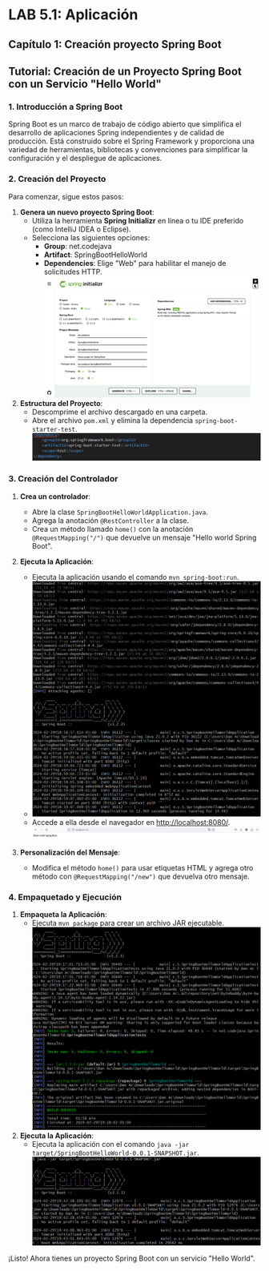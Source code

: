 # LAB 5.1: Aplicación 

## Capítulo 1: Creación proyecto Spring Boot

## Tutorial: Creación de un Proyecto Spring Boot con un Servicio "Hello World"

### 1. Introducción a Spring Boot
Spring Boot es un marco de trabajo de código abierto que simplifica el desarrollo de aplicaciones Spring independientes y de calidad de producción. Está construido sobre el Spring Framework y proporciona una variedad de herramientas, bibliotecas y convenciones para simplificar la configuración y el despliegue de aplicaciones.

### 2. Creación del Proyecto
Para comenzar, sigue estos pasos:

1. **Genera un nuevo proyecto Spring Boot**:
   - Utiliza la herramienta **Spring Initializr** en línea o tu IDE preferido (como IntelliJ IDEA o Eclipse).
   - Selecciona las siguientes opciones:
     - **Group**: net.codejava
     - **Artifact**: SpringBootHelloWorld
     - **Dependencies**: Elige "Web" para habilitar el manejo de solicitudes HTTP.
![](https://github.com/AlejoCNYT/cvds-LAB-5.1/blob/main/img/Captura%20de%20pantalla%202024-02-29%20172654.png)
2. **Estructura del Proyecto**:
   - Descomprime el archivo descargado en una carpeta.
   - Abre el archivo `pom.xml` y elimina la dependencia `spring-boot-starter-test`.
![](https://github.com/AlejoCNYT/cvds-LAB-5.1/blob/main/img/Captura%20de%20pantalla%202024-02-29%20181206.png)
### 3. Creación del Controlador
1. **Crea un controlador**:
   - Abre la clase `SpringBootHelloWorldApplication.java`.
   - Agrega la anotación `@RestController` a la clase.
   - Crea un método llamado `home()` con la anotación `@RequestMapping("/")` que devuelve un mensaje "Hello world Spring Boot".

2. **Ejecuta la Aplicación**:
   - Ejecuta la aplicación usando el comando `mvn spring-boot:run`.
   - ![](https://github.com/AlejoCNYT/cvds-LAB-5.1/blob/main/img/Captura%20de%20pantalla%202024-02-29%20190218.png)
   - Accede a ella desde el navegador en [http://localhost:8080/](http://localhost:8080/).
     ![](https://github.com/AlejoCNYT/cvds-LAB-5.1/blob/main/img/Captura%20de%20pantalla%202024-02-29%20190327.png)
3. **Personalización del Mensaje**:
   - Modifica el método `home()` para usar etiquetas HTML y agrega otro método con `@RequestMapping("/new")` que devuelva otro mensaje.

### 4. Empaquetado y Ejecución
1. **Empaqueta la Aplicación**:
   - Ejecuta `mvn package` para crear un archivo JAR ejecutable.
     ![](https://github.com/AlejoCNYT/cvds-LAB-5.1/blob/main/img/Captura%20de%20pantalla%202024-02-29%20193557.png)
2. **Ejecuta la Aplicación**:
   - Ejecuta la aplicación con el comando `java -jar target/SpringBootHelloWorld-0.0.1-SNAPSHOT.jar`.
     ![](https://github.com/AlejoCNYT/cvds-LAB-5.1/blob/main/img/Captura%20de%20pantalla%202024-02-29%20194634.png)

¡Listo! Ahora tienes un proyecto Spring Boot con un servicio "Hello World".

